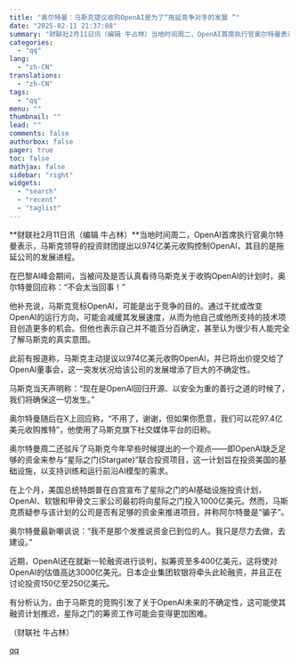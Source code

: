 ```yaml
---
title: "奥尔特曼：马斯克提议收购OpenAI是为了“拖延竞争对手的发展 ”"
date: "2025-02-11 21:37:08"
summary: "财联社2月11日讯（编辑 牛占林）当地时间周二，OpenAI首席执行官奥尔特曼表示，马斯克领导的投资..."
categories:
  - "qq"
lang:
  - "zh-CN"
translations:
  - "zh-CN"
tags:
  - "qq"
menu: ""
thumbnail: ""
lead: ""
comments: false
authorbox: false
pager: true
toc: false
mathjax: false
sidebar: "right"
widgets:
  - "search"
  - "recent"
  - "taglist"
---
```


**财联社2月11日讯（编辑 牛占林）**当地时间周二，OpenAI首席执行官奥尔特曼表示，马斯克领导的投资财团提出以974亿美元收购控制OpenAI，其目的是拖延公司的发展进程。

在巴黎AI峰会期间，当被问及是否认真看待马斯克关于收购OpenAI的计划时，奥尔特曼回应称：“不会太当回事！”

他补充说，马斯克竞标OpenAI，可能是出于竞争的目的。通过干扰或改变OpenAI的运行方向，可能会减缓其发展速度，从而为他自己或他所支持的技术项目创造更多的机会。但他也表示自己并不能百分百确定，甚至认为很少有人能完全了解马斯克的真实意图。

此前有报道称，马斯克主动提议以974亿美元收购OpenAI，并已将出价提交给了OpenAI董事会，这一突发状况给该公司的发展增添了巨大的不确定性。

马斯克当天声明称：“现在是OpenAI回归开源、以安全为重的善行之道的时候了，我们将确保这一切发生。”

奥尔特曼随后在X上回应称，“不用了，谢谢，但如果你愿意，我们可以花97.4亿美元收购推特”，他使用了马斯克旗下社交媒体平台的旧称。

奥尔特曼周二还驳斥了马斯克今年早些时候提出的一个观点——即OpenAI缺乏足够的资金来参与“星际之门(Stargate)”联合投资项目，这一计划旨在投资美国的基础设施，以支持训练和运行前沿AI模型的需求。

在上个月，美国总统特朗普在白宫宣布了星际之门的AI基础设施投资计划，OpenAI、软银和甲骨文三家公司最初将向星际之门投入1000亿美元。然而，马斯克质疑参与该计划的公司是否有足够的资金来推进项目，并称阿尔特曼是“骗子”。

奥尔特曼最新嘲讽说：“我不是那个发推说资金已到位的人。我只是尽力去做，去建设。”

近期，OpenAI还在就新一轮融资进行谈判，拟筹资至多400亿美元，这将使对OpenAI的估值高达3000亿美元。日本企业集团软银将牵头此轮融资，并且正在讨论投资150亿至250亿美元。

有分析认为，由于马斯克的竞购引发了关于OpenAI未来的不确定性，这可能使其融资计划推迟，星际之门的筹资工作可能会变得更加困难。

（财联社 牛占林）

[qq](https://new.qq.com/rain/a/20250211A08LZV00)
